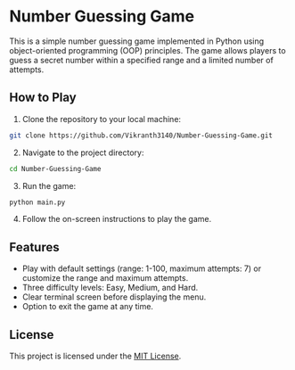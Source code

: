 # Number Guessing Game

This is a simple number guessing game implemented in Python using object-oriented programming (OOP) principles.
The game allows players to guess a secret number within a specified range and a limited number of attempts.

## How to Play

1. Clone the repository to your local machine:

```bash
git clone https://github.com/Vikranth3140/Number-Guessing-Game.git
```

2. Navigate to the project directory:

```bash
cd Number-Guessing-Game
```

3. Run the game:

```bash
python main.py
```

4. Follow the on-screen instructions to play the game.

## Features

- Play with default settings (range: 1-100, maximum attempts: 7) or customize the range and maximum attempts.
- Three difficulty levels: Easy, Medium, and Hard.
- Clear terminal screen before displaying the menu.
- Option to exit the game at any time.

## License
This project is licensed under the [MIT License](LICENSE).